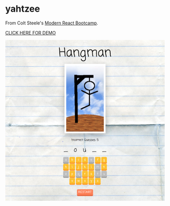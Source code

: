 # yahtzee
From Colt Steele's [Modern React Bootcamp](https://www.udemy.com/modern-react-bootcamp/).

[CLICK HERE FOR DEMO](http://julienorcross.github.io/yahtzee-starter)

![alt text](https://github.com/julienorcross/hangman/blob/master/hangman.png)
